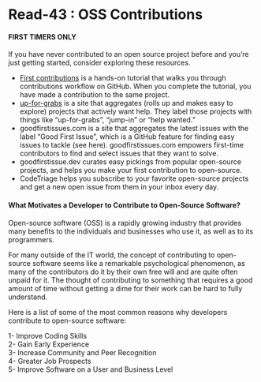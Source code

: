# Read-43 : OSS Contributions  

#### FIRST TIMERS ONLY  

If you have never contributed to an open source project before and you’re just getting started, consider exploring these resources.  
- [First contributions](https://github.com/firstcontributions/first-contributions) is a hands-on tutorial that walks you through contributions workflow on GitHub. When you complete the tutorial, you have made a contribution to the same project.  
- [up-for-grabs](https://up-for-grabs.net) is a site that aggregates (rolls up and makes easy to explore) projects that actively want help. They label those projects with things like “up-for-grabs”, “jump-in” or “help wanted.”  
- goodfirstissues.com is a site that aggregates the latest issues with the label “Good First Issue”, which is a GitHub feature for finding easy issues to tackle (see here). goodfirstissues.com empowers first-time contributors to find and select issues that they want to solve.  
- goodfirstissue.dev curates easy pickings from popular open-source projects, and helps you make your first contribution to open-source.  
- CodeTriage helps you subscribe to your favorite open-source projects and get a new open issue from them in your inbox every day.  


#### What Motivates a Developer to Contribute to Open-Source Software?  

Open-source software (OSS) is a rapidly growing industry that provides many benefits to the individuals and businesses who use it, as well as to its programmers.  
 
For many outside of the IT world, the concept of contributing to open-source software seems like a remarkable psychological phenomenon, as many of the contributors do it by their own free will and are quite often unpaid for it. The thought of contributing to something that requires a good amount of time without getting a dime for their work can be hard to fully understand.  

Here is a list of some of the most common reasons why developers contribute to open-source software:  

1- Improve Coding Skills  
2- Gain Early Experience  
3- Increase Community and Peer Recognition  
4- Greater Job Prospects  
5- Improve Software on a User and Business Level  


